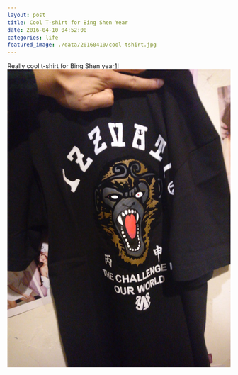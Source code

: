 ```yaml
---
layout: post
title: Cool T-shirt for Bing Shen Year
date: 2016-04-10 04:52:00
categories: life
featured_image: ./data/20160410/cool-tshirt.jpg
---
```


Really cool t-shirt for Bing Shen year[1]!
![Cool T-shirt](/data/20160410/cool-tshirt.jpg)

[1]: http://www.teresahwang.com/articles/bing-shen-yang-fire-monkey-year
